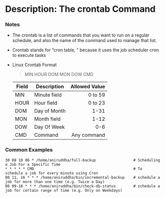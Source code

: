 # Description: The crontab Command

### Notes
* The crontab is a list of commands that you want to run on a regular schedule, and also the name of the command used to manage that list.
* Crontab stands for “cron table, ” because it uses the job scheduler cron to execute tasks
* Linux Crontab Format
  
  >MIN HOUR DOM MON DOW CMD
  
  |Field    |Description    |Allowed Value|
  |---------|---------------|-------------:|
  |MIN      |Minute field    |0 to 59      |
  |HOUR     |Hour field      |0 to 23      |
  |DOM      |Day of Month    |1-31         |
  |MON      |Month field     |1-12         |
  |DOW      |Day Of Week     |0-6          |
  |CMD      |Command         |Any command  |
### Common Examples
```shell
30 08 10 06 * /home/aniruddha/full-backup                 # Scheduling a Job For a Specific Time
* * * * * CMD                                             # To schedule a job for every minute using Cron
00 11, 16 * * * /home/aniruddha/bin/incremental-backup    # schedule a job for more than one time (e.g. Twice a Day)
00 09-18 * * * /home/aniruddha/bin/check-db-status        # schedule a job for certain range of time (e.g. Only on Weekdays)
```